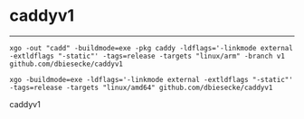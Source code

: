 # caddyv1
-------------------

`xgo -out "cadd" -buildmode=exe -pkg caddy -ldflags='-linkmode external -extldflags "-static"' -tags=release -targets "linux/arm" -branch v1 github.com/dbiesecke/caddyv1 `


`xgo -buildmode=exe -ldflags='-linkmode external -extldflags "-static"' -tags=release -targets "linux/amd64" github.com/dbiesecke/caddyv1  `

caddyv1
